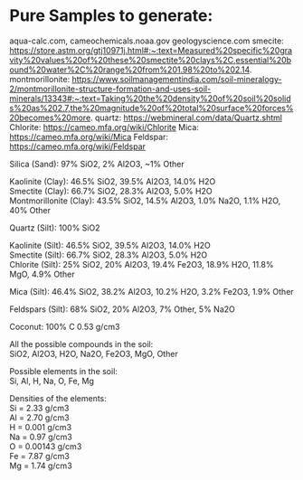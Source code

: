 # Pure Samples to generate:

aqua-calc.com, cameochemicals.noaa.gov geologyscience.com
smecite: https://store.astm.org/gtj10971j.html#:~:text=Measured%20specific%20gravity%20values%20of%20these%20smectite%20clays%2C,essential%20bound%20water%2C%20range%20from%201.98%20to%202.14.
montmorillonite: https://www.soilmanagementindia.com/soil-mineralogy-2/montmorillonite-structure-formation-and-uses-soil-minerals/13343#:~:text=Taking%20the%20density%20of%20soil%20solids%20as%202.7,the%20magnitude%20of%20total%20surface%20forces%20becomes%20more.
quartz: https://webmineral.com/data/Quartz.shtml
Chlorite: https://cameo.mfa.org/wiki/Chlorite
Mica: https://cameo.mfa.org/wiki/Mica
Feldspar: https://cameo.mfa.org/wiki/Feldspar

Silica (Sand): 97% SiO2, 2% Al2O3, ~1% Other

Kaolinite (Clay): 46.5% SiO2, 39.5% Al2O3, 14.0% H2O  
Smectite (Clay): 66.7% SiO2, 28.3% Al2O3, 5.0% H2O  
Montmorillonite (Clay): 43.5% SiO2, 14.5% Al2O3, 1.0% Na2O, 1.1% H2O, 40% Other

Quartz (Silt): 100% SiO2

Kaolinite (Silt): 46.5% SiO2, 39.5% Al2O3, 14.0% H2O  
Smectite (Silt): 66.7% SiO2, 28.3% Al2O3, 5.0% H2O  
Chlorite (Silt): 25% SiO2, 20% Al2O3, 19.4% Fe2O3, 18.9% H2O, 11.8% MgO, 4.9% Other

Mica (Silt): 46.4% SiO2, 38.2% Al2O3, 10.2% H2O, 3.2% Fe2O3, 1.9% Other

Feldspars (Silt): 68% SiO2, 20% Al2O3, 7% Other, 5% Na2O

Coconut: 100% C 0.53 g/cm3

All the possible compounds in the soil:  
SiO2, Al2O3, H2O, Na2O, Fe2O3, MgO, Other

Possible elements in the soil:  
Si, Al, H, Na, O, Fe, Mg

Densities of the elements:  
Si = 2.33 g/cm3  
Al = 2.70 g/cm3  
H = 0.001 g/cm3  
Na = 0.97 g/cm3  
O = 0.00143 g/cm3  
Fe = 7.87 g/cm3  
Mg = 1.74 g/cm3
